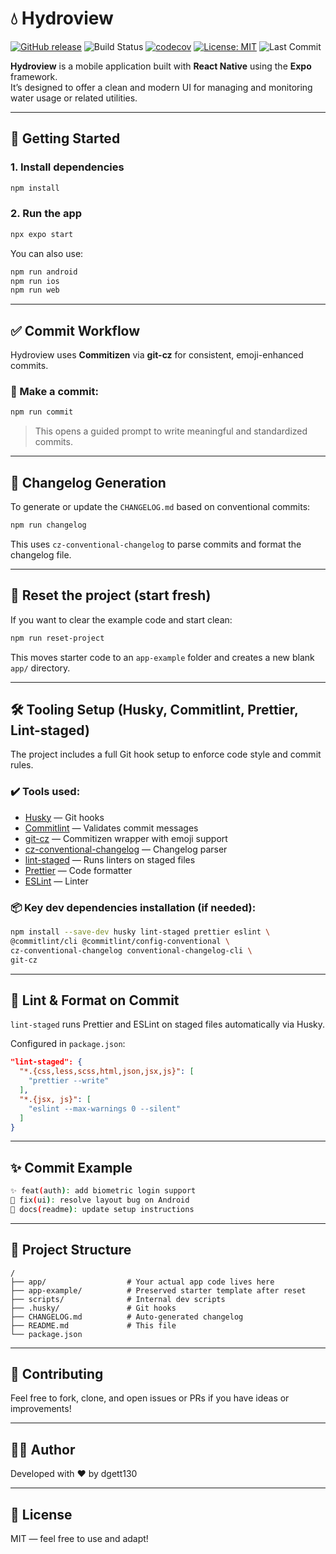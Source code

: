 # 💧 Hydroview


[![GitHub release](https://img.shields.io/github/v/release/dgett130/HydroView)](https://github.com/dgett130/HydroView/releases)
![Build Status](https://img.shields.io/github/actions/workflow/status/dgett130/hydroview/ci.yml)
[![codecov](https://codecov.io/gh/dgett130/HydroView/branch/master/graph/badge.svg)](https://codecov.io/gh/dgett130/HydroView)
[![License: MIT](https://img.shields.io/badge/License-MIT-yellow.svg)](https://opensource.org/licenses/MIT)
![Last Commit](https://img.shields.io/github/last-commit/dgett130/hydroview)

**Hydroview** is a mobile application built with **React Native** using the **Expo** framework.  
It’s designed to offer a clean and modern UI for managing and monitoring water usage or related utilities.

---

## 🚀 Getting Started

### 1. Install dependencies

```bash
npm install
```

### 2. Run the app

```bash
npx expo start
```

You can also use:

```bash
npm run android
npm run ios
npm run web
```

---

## ✅ Commit Workflow

Hydroview uses **Commitizen** via **git-cz** for consistent, emoji-enhanced commits.

### 🔧 Make a commit:

```bash
npm run commit
```

> This opens a guided prompt to write meaningful and standardized commits.

---

## 📄 Changelog Generation

To generate or update the `CHANGELOG.md` based on conventional commits:

```bash
npm run changelog
```

This uses `cz-conventional-changelog` to parse commits and format the changelog file.

---

## 🧼 Reset the project (start fresh)

If you want to clear the example code and start clean:

```bash
npm run reset-project
```

This moves starter code to an `app-example` folder and creates a new blank `app/` directory.

---

## 🛠️ Tooling Setup (Husky, Commitlint, Prettier, Lint-staged)

The project includes a full Git hook setup to enforce code style and commit rules.

### ✔️ Tools used:
- [Husky](https://typicode.github.io/husky/) — Git hooks
- [Commitlint](https://commitlint.js.org/) — Validates commit messages
- [git-cz](https://www.npmjs.com/package/git-cz) — Commitizen wrapper with emoji support
- [cz-conventional-changelog](https://www.npmjs.com/package/cz-conventional-changelog) — Changelog parser
- [lint-staged](https://github.com/okonet/lint-staged) — Runs linters on staged files
- [Prettier](https://prettier.io/) — Code formatter
- [ESLint](https://eslint.org/) — Linter

### 📦 Key dev dependencies installation (if needed):

```bash
npm install --save-dev husky lint-staged prettier eslint \
@commitlint/cli @commitlint/config-conventional \
cz-conventional-changelog conventional-changelog-cli \
git-cz
```

---

## 🧪 Lint & Format on Commit

`lint-staged` runs Prettier and ESLint on staged files automatically via Husky.

Configured in `package.json`:

```json
"lint-staged": {
  "*.{css,less,scss,html,json,jsx,js}": [
    "prettier --write"
  ],
  "*.{jsx, js}": [
    "eslint --max-warnings 0 --silent"
  ]
}
```

---

## ✨ Commit Example

```bash
✨ feat(auth): add biometric login support
🐛 fix(ui): resolve layout bug on Android
📝 docs(readme): update setup instructions
```

---

## 📁 Project Structure

```
/
├── app/                  # Your actual app code lives here
├── app-example/          # Preserved starter template after reset
├── scripts/              # Internal dev scripts
├── .husky/               # Git hooks
├── CHANGELOG.md          # Auto-generated changelog
├── README.md             # This file
└── package.json
```

---

## 📣 Contributing

Feel free to fork, clone, and open issues or PRs if you have ideas or improvements!

---

## 🧑‍💻 Author

Developed with ❤️ by dgett130

---

## 📜 License

MIT — feel free to use and adapt!


